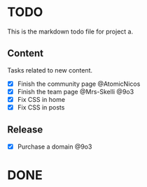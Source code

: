 # TODO

This is the markdown todo file for project a.

## Content

Tasks related to new content.

- [x] Finish the community page @AtomicNicos
- [x] Finish the team page @Mrs-Skelli @9o3
- [x] Fix CSS in home
- [x] Fix CSS in posts

## Release

- [x] Purchase a domain @9o3


# DONE

